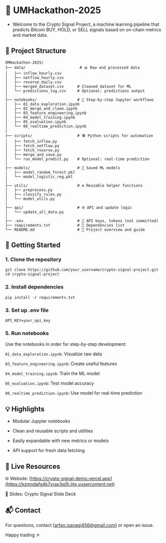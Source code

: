 # 📘 UMHackathon-2025

- Welcome to the Crypto Signal Project, a machine learning pipeline that predicts Bitcoin BUY, HOLD, or SELL signals based on on-chain metrics and market data.

## 📂 Project Structure

```
UMHackathon-2025/
├── data/                        # 📊 Raw and processed data
│   ├── inflow_hourly.csv
│   ├── netflow_hourly.csv
│   ├── reserve_daily.csv
│   ├── merged_dataset.csv      # Cleaned dataset for ML
│   └── predictions_log.csv     # Optional: predictions output
│
├── notebooks/                  # 📓 Step-by-step Jupyter workflows
│   ├── 01_data_exploration.ipynb
│   ├── 02_merge_and_clean.ipynb
│   ├── 03_feature_engineering.ipynb
│   ├── 04_model_training.ipynb
│   ├── 05_evaluation.ipynb
│   └── 06_realtime_prediction.ipynb
│
├── scripts/                    # 🛠️ Python scripts for automation
│   ├── fetch_inflow.py
│   ├── fetch_netflow.py
│   ├── fetch_reserve.py
│   ├── merge_and_save.py
│   └── run_model_predict.py    # Optional: real-time prediction
│
├── models/                     # 🤖 Saved ML models
│   ├── model_random_forest.pkl
│   └── model_logistic_reg.pkl
│
├── utils/                      # ⚙️ Reusable helper functions
│   ├── preprocess.py
│   ├── classify_rules.py
│   └── model_utils.py
│
├── api/                        # 🌐 API and update logic
│   └── update_all_data.py
│
├── .env                        # 🔐 API keys, tokens (not committed)
├── requirements.txt            # 📆 Dependencies list
└── README.md                   # 📘️ Project overview and guide
```


## 🚀 Getting Started

### 1. Clone the repository
```
git clone https://github.com/your_username/crypto-signal-project.git
cd crypto-signal-project
```
### 2. Install dependencies
```
pip install -r requirements.txt
```
### 3. Set up .env file
```
API_KEY=your_api_key
```
### 5. Run notebooks

Use the notebooks in order for step-by-step development:

```01_data_exploration.ipynb```: Visualize raw data

```03_feature_engineering.ipynb```: Create useful features

```04_model_training.ipynb```: Train the ML model

```05_evaluation.ipynb```: Test model accuracy

```06_realtime_prediction.ipynb```: Use model for real-time prediction

## 💡 Highlights

- Modular Jupyter notebooks

- Clean and reusable scripts and utilities

- Easily expandable with new metrics or models

- API support for fresh data fetching

## 📅 Live Resources

🌐 Website: [https://crypto-signal-demo.vercel.app](https://kzmndafg4k7vrax3qj5i.lite.vusercontent.net)

📑 Slides: Crypto Signal Slide Deck

## 📬 Contact

For questions, contact [arfan.izanagi456@gmail.com] or open an issue.

Happy trading ↗️

